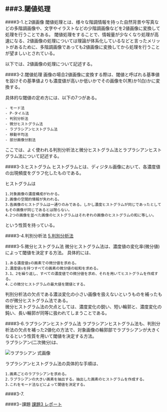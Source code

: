 ###3.閾値処理
--------------------------------------------
####3-1.と2値画像
閾値処理とは、様々な階調情報を持った自然背景や写真などの多階調画像や、文字やイラストなどの少階調画像などを2値画像に変換して処理を行うことである。
閾値処理をすることで、情報量が少なくなり処理が高速になる、2値画像の処理については理論が体系化しているなどと言ったメリットがあるために、多階調画像であっても2値画像に変換してから処理を行うことが望ましいとされている。

以下では、2値画像の処理について記述する。

####3-2.閾値処理
画像の場合2値画像に変換する際は、閾値と呼ばれる基準値を設けその基準値よりも濃度値が高いか低いかでその画像を0(黒)か1(白)かに変換する。

具体的な閾値の定め方には、以下の7つがある。

	- モード法
	- P-タイル法
	- 判別分析法
	- 微分ヒストグラム法
	- ラプラシアンヒストグラム法
	- 移動平均法
	- 部分画像分割法

ここでは、よく使われる判別分析法と微分ヒストグラム法とラプラシアンヒストグラム法について記述する。

####3-3.ヒストグラム
ヒストグラムとは、ディジタル画像において、各濃度値の出現頻度をグラフ化したものである。

<!-- <img src="" alt="ヒストグラム 画像"> -->

ヒストグラムは

	1.対象画像の濃度構成がわかる。
	2.画像の空間的情報が失われる。
	3.各画像のヒストグラムは一通りのみである。しかし濃度ヒストグラムが同じであったとしてもその画像が同じであるとは限らない。
	4.2つの画像を並べた画像のヒストグラムはそれぞれの画像のヒストグラムの和に等しい。

という性質を持っている。

####3-4.判別分析法
[5.判別分析法](/Text/Text5.md)


####3-5.微分ヒストグラム法
微分ヒストグラム法は、濃度値の変化率(微分値)によって閾値を決定する方法。
具体的には、  

	1.ある濃度値sの画素での微分値を求める。
	2.濃度値sを持つすべての画素の微分値の総和を求める。
	3.1、2を繰り返し、すべての濃度値での微分値を求め、それを用いてヒストグラムを作成する。
	4.この微分ヒストグラムの最大値を閾値とする。

判別分析法の欠点である濃淡変化の小さい画像を扱えないというものを補ったものが微分ヒストグラム法である。  
微分ヒストグラム法の欠点としては、濃度変化の鋭い、短い輪郭と、濃度変化の鈍い、長い輪郭が同等に扱われてしまうことである。

####3-6.ラプラシアンヒストグラム法
ラプラシアンヒストグラム法も、判別分析法の欠点を補った2値化の方法で、対象画像の輪郭部でラプラシアンが大きくなるという性質を用いて閾値を決定する方法。  
ラプラシアン(二次微分)は、  
<!--><img src="" alt="ラプラシアン 式画像"></!-->

ラプラシアンヒストグラム法の具体的な手順は、

	1.画素ごとのラプラシアンを求める。
	2.ラプラシアンの大きい画素を抽出する。抽出した画素のヒストグラムを作成する。
	3.これをモード法などによって閾値を決定する。


####3-7.




####3−課題
[課題3 レポート](/)